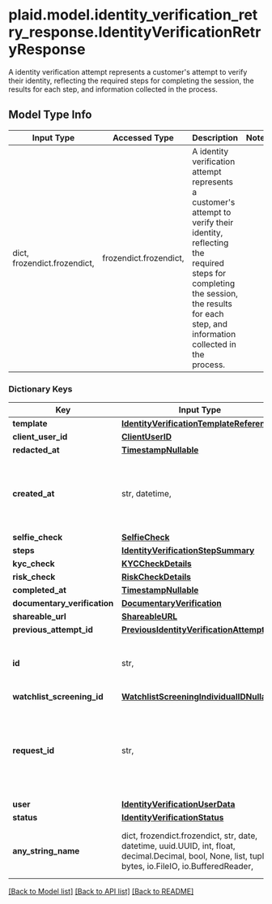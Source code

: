 # plaid.model.identity_verification_retry_response.IdentityVerificationRetryResponse

A identity verification attempt represents a customer's attempt to verify their identity, reflecting the required steps for completing the session, the results for each step, and information collected in the process.

## Model Type Info
Input Type | Accessed Type | Description | Notes
------------ | ------------- | ------------- | -------------
dict, frozendict.frozendict,  | frozendict.frozendict,  | A identity verification attempt represents a customer&#x27;s attempt to verify their identity, reflecting the required steps for completing the session, the results for each step, and information collected in the process. | 

### Dictionary Keys
Key | Input Type | Accessed Type | Description | Notes
------------ | ------------- | ------------- | ------------- | -------------
**template** | [**IdentityVerificationTemplateReference**](IdentityVerificationTemplateReference.md) | [**IdentityVerificationTemplateReference**](IdentityVerificationTemplateReference.md) |  | 
**client_user_id** | [**ClientUserID**](ClientUserID.md) | [**ClientUserID**](ClientUserID.md) |  | 
**redacted_at** | [**TimestampNullable**](TimestampNullable.md) | [**TimestampNullable**](TimestampNullable.md) |  | 
**created_at** | str, datetime,  | str,  | An ISO8601 formatted timestamp. | value must conform to RFC-3339 date-time
**selfie_check** | [**SelfieCheck**](SelfieCheck.md) | [**SelfieCheck**](SelfieCheck.md) |  | 
**steps** | [**IdentityVerificationStepSummary**](IdentityVerificationStepSummary.md) | [**IdentityVerificationStepSummary**](IdentityVerificationStepSummary.md) |  | 
**kyc_check** | [**KYCCheckDetails**](KYCCheckDetails.md) | [**KYCCheckDetails**](KYCCheckDetails.md) |  | 
**risk_check** | [**RiskCheckDetails**](RiskCheckDetails.md) | [**RiskCheckDetails**](RiskCheckDetails.md) |  | 
**completed_at** | [**TimestampNullable**](TimestampNullable.md) | [**TimestampNullable**](TimestampNullable.md) |  | 
**documentary_verification** | [**DocumentaryVerification**](DocumentaryVerification.md) | [**DocumentaryVerification**](DocumentaryVerification.md) |  | 
**shareable_url** | [**ShareableURL**](ShareableURL.md) | [**ShareableURL**](ShareableURL.md) |  | 
**previous_attempt_id** | [**PreviousIdentityVerificationAttemptID**](PreviousIdentityVerificationAttemptID.md) | [**PreviousIdentityVerificationAttemptID**](PreviousIdentityVerificationAttemptID.md) |  | 
**id** | str,  | str,  | ID of the associated Identity Verification attempt. | 
**watchlist_screening_id** | [**WatchlistScreeningIndividualIDNullable**](WatchlistScreeningIndividualIDNullable.md) | [**WatchlistScreeningIndividualIDNullable**](WatchlistScreeningIndividualIDNullable.md) |  | 
**request_id** | str,  | str,  | A unique identifier for the request, which can be used for troubleshooting. This identifier, like all Plaid identifiers, is case sensitive. | 
**user** | [**IdentityVerificationUserData**](IdentityVerificationUserData.md) | [**IdentityVerificationUserData**](IdentityVerificationUserData.md) |  | 
**status** | [**IdentityVerificationStatus**](IdentityVerificationStatus.md) | [**IdentityVerificationStatus**](IdentityVerificationStatus.md) |  | 
**any_string_name** | dict, frozendict.frozendict, str, date, datetime, uuid.UUID, int, float, decimal.Decimal, bool, None, list, tuple, bytes, io.FileIO, io.BufferedReader,  | frozendict.frozendict, str, decimal.Decimal, BoolClass, NoneClass, tuple, bytes, FileIO | any string name can be used but the value must be the correct type | [optional]

[[Back to Model list]](../../README.md#documentation-for-models) [[Back to API list]](../../README.md#documentation-for-api-endpoints) [[Back to README]](../../README.md)

